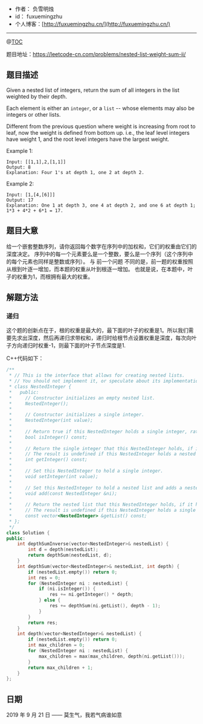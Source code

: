 

- 作者：    负雪明烛
- id：      fuxuemingzhu
- 个人博客：[http://fuxuemingzhu.cn/](http://fuxuemingzhu.cn/)

---
@[TOC](目录)


题目地址：https://leetcode-cn.com/problems/nested-list-weight-sum-ii/

## 题目描述

Given a nested list of integers, return the sum of all integers in the list weighted by their depth.

Each element is either an `integer`, or a `list` -- whose elements may also be integers or other lists.

Different from the previous question where weight is increasing from root to leaf, now the weight is defined from bottom up. i.e., the leaf level integers have weight 1, and the root level integers have the largest weight.

Example 1:

    Input: [[1,1],2,[1,1]]
    Output: 8 
    Explanation: Four 1's at depth 1, one 2 at depth 2.

Example 2:

    Input: [1,[4,[6]]]
    Output: 17 
    Explanation: One 1 at depth 3, one 4 at depth 2, and one 6 at depth 1; 1*3 + 4*2 + 6*1 = 17.



## 题目大意

给一个嵌套整数序列，请你返回每个数字在序列中的加权和，它们的权重由它们的深度决定。
序列中的每一个元素要么是一个整数，要么是一个序列（这个序列中的每个元素也同样是整数或序列）。
与 前一个问题 不同的是，前一题的权重按照从根到叶逐一增加，而本题的权重从叶到根逐一增加。
也就是说，在本题中，叶子的权重为1，而根拥有最大的权重。

## 解题方法

### 递归

这个题的创新点在于，根的权重是最大的，最下面的叶子的权重是1。所以我们需要先求出深度，然后再递归求带权和，递归时给根节点设置权重是深度，每次向叶子方向递归时权重-1，则最下面的叶子节点深度是1.

C++代码如下：

```cpp
/**
 * // This is the interface that allows for creating nested lists.
 * // You should not implement it, or speculate about its implementation
 * class NestedInteger {
 *   public:
 *     // Constructor initializes an empty nested list.
 *     NestedInteger();
 *
 *     // Constructor initializes a single integer.
 *     NestedInteger(int value);
 *
 *     // Return true if this NestedInteger holds a single integer, rather than a nested list.
 *     bool isInteger() const;
 *
 *     // Return the single integer that this NestedInteger holds, if it holds a single integer
 *     // The result is undefined if this NestedInteger holds a nested list
 *     int getInteger() const;
 *
 *     // Set this NestedInteger to hold a single integer.
 *     void setInteger(int value);
 *
 *     // Set this NestedInteger to hold a nested list and adds a nested integer to it.
 *     void add(const NestedInteger &ni);
 *
 *     // Return the nested list that this NestedInteger holds, if it holds a nested list
 *     // The result is undefined if this NestedInteger holds a single integer
 *     const vector<NestedInteger> &getList() const;
 * };
 */
class Solution {
public:
    int depthSumInverse(vector<NestedInteger>& nestedList) {
        int d = depth(nestedList);
        return depthSum(nestedList, d);
    }
    int depthSum(vector<NestedInteger>& nestedList, int depth) {
        if (nestedList.empty()) return 0;
        int res = 0;
        for (NestedInteger ni : nestedList) {
            if (ni.isInteger()) {
                res += ni.getInteger() * depth;
            } else {
                res += depthSum(ni.getList(), depth - 1);
            }
        }
        return res;
    }
    int depth(vector<NestedInteger>& nestedList) {
        if (nestedList.empty()) return 0;
        int max_children = 0;
        for (NestedInteger ni : nestedList) {
            max_children = max(max_children, depth(ni.getList()));
        }
        return max_children + 1;
    }
};
```


## 日期

2019 年 9 月 21 日 —— 莫生气，我若气病谁如意


  [1]: https://assets.leetcode.com/uploads/2018/10/12/bstdlloriginalbst.png
  [2]: https://assets.leetcode.com/uploads/2018/10/12/bstdllreturndll.png
  [3]: https://assets.leetcode.com/uploads/2018/10/12/bstdllreturnbst.png
  [4]: https://blog.csdn.net/fuxuemingzhu/article/details/79294461

